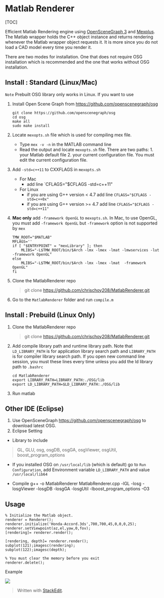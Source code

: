 Matlab Renderer
==============

[TOC]


Efficient Matlab Rendering engine using [OpenSceneGraph 3](https://github.com/openscenegraph/osg) and [Mexplus](https://github.com/kyamagu/mexplus). The Matlab wrapper holds the C++ object instance and returns rendering whenever the Matlab wrapper object requests it. It is more since you do not load a CAD model every time you render it. 

There are two modes for installation. One that does not require OSG installation which is recommended and the one that works without OSG installation.


Install : Standard (Linux/Mac)
------------------

`Note` Prebuilt OSG library only works in Linux. If you want to use 

1. Install Open Scene Graph from https://github.com/openscenegraph/osg

    ```
    git clone https://github.com/openscenegraph/osg
    cd osg
    make all
    sudo make install
    ```

2. Locate `mexopts.sh` file which is used for compiling mex file. 
    - Type `mex -v -n` in the MATLAB command line
    - Read the output and locate `mexopts.sh` file. There are two paths: 1. your Matlab default file 2. your current configuration file. You must edit the current configuration file.

3. Add `-std=c++11` to CXXFLAGS in `mexopts.sh`
    - For Mac
        - add line `CFLAGS="$CFLAGS -std=c++11"
    - For Linux
        - if you are using G++ version < 4.7 add line `CFLAGS="$CFLAGS -std=c++0x"` 
        - if you are using G++ version >= 4.7 add line `CFLAGS="$CFLAGS -std=c++11"`

4. **Mac only** add `-framework OpenGL` to `mexopts.sh`. In Mac, to use OpenGL, you must add `-framework OpenGL` but `-framework` option is not supported by `mex` 

    ```
    TMW_ROOT="$MATLAB"
    MFLAGS=''
    if [ "$ENTRYPOINT" = "mexLibrary" ]; then
        MLIBS="-L$TMW_ROOT/bin/$Arch -lmx -lmex -lmat -lmwservices -lut -framework OpenGL"
    else  
        MLIBS="-L$TMW_ROOT/bin/$Arch -lmx -lmex -lmat  -framework OpenGL"
    fi
    ```

5. Clone the MatlabRenderer repo

    > git clone https://github.com/chrischoy208/MatlabRenderer.git

6. Go to the `MatlabRenderer` folder and run `compile.m`

Install : Prebuild (Linux Only)
-------------------------------

1. Clone the MatlabRenderer repo

    > git clone https://github.com/chrischoy208/MatlabRenderer.git
    
2. Add compile library path and runtime library path. Note that `LD_LIBRARY_PATH` is for application library search path and `LIBRARY_PATH` is for compiler library search path. If you open new command line session, you must these lines every time unless you add the ld library path to `.bashrc`
    
    ```
    cd MatlabRenderer
    export LIBRARY_PATH=LIBRARY_PATH:./OSG/lib
    export LD_LIBRARY_PATH=$LD_LIBRARY_PATH:./OSG/lib
    ```
    
3. Run matlab


Other IDE (Eclipse)
-------------------

1. Use OpenSceneGraph https://github.com/openscenegraph/osg to download latest OSG.
2. Eclipse Setting

- Library to include

> GL, GLU, osg, osgDB, osgGA, osgViewer, osgUtil, boost_program_options

- If you installed OSG on `/usr/local/lib` (which is default)
go to `Run Configuration`, add Environment variable `LD_LIBRARY_PATH` and value `/usr/local/lib64`

- Compile
g++ -o MatlabRenderer MatlabRenderer.cpp -lGL -losg -losgViewer -losgDB -losgGA -losgUtil -lboost_program_options -O3


Usage
-----

```
% Initialize the Matlab object.
renderer = Renderer();
renderer.initialize('Honda-Accord.3ds',700,700,45,0,0,0,25);
renderer.setViewpoint(az,el,yaw,0,fov);
[rendering]= renderer.render();

[rendering, depth]= renderer.render();
subplot(121);imagesc(rendering);
subplot(122);imagesc(depth);

% You must clear the memory before you exit
renderer.delete();
```

Example 

![](https://dl.dropboxusercontent.com/u/57360783/MatlabRenderer/rendering.png)

> Written with [StackEdit](https://stackedit.io/).